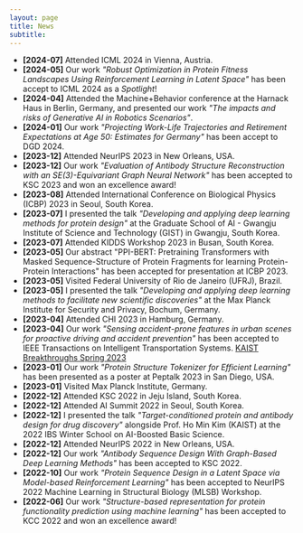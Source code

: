 ```yaml
---
layout: page
title: News
subtitle: 
---
```


* **[2024-07]** Attended ICML 2024 in Vienna, Austria.
* **[2024-05]** Our work *"Robust Optimization in Protein Fitness Landscapes Using Reinforcement Learning in Latent Space"* has been accept to ICML 2024 as a *Spotlight*!
* **[2024-04]** Attended the Machine+Behavior conference at the Harnack Haus in Berlin, Germany, and presented our work *"The impacts and risks of Generative AI in Robotics Scenarios"*.
* **[2024-01]** Our work *"Projecting Work-Life Trajectories and Retirement Expectations at Age 50: Estimates for Germany"* has been accept to DGD 2024.
* **[2023-12]** Attended NeurIPS 2023 in New Orleans, USA.
* **[2023-12]** Our work *"Evaluation of Antibody Structure Reconstruction with an SE(3)-Equivariant Graph Neural Network"* has been accepted to KSC 2023 and won an excellence award!
* **[2023-08]** Attended International Conference on Biological Physics (ICBP) 2023 in Seoul, South Korea.
* **[2023-07]** I presented the talk *"Developing and applying deep learning methods for protein design"* at the Graduate School of AI - Gwangju Institute of Science and Technology (GIST) in Gwangju, South Korea.
* **[2023-07]** Attended KIDDS Workshop 2023 in Busan, South Korea.
* **[2023-05]** Our abstract "PPI-BERT: Pretraining Transformers with Masked Sequence-Structure of Protein Fragments for learning Protein-Protein Interactions" has been accepted for presentation at ICBP 2023.
* **[2023-05]** Visited Federal University of Rio de Janeiro (UFRJ), Brazil.
* **[2023-05]** I presented the talk *"Developing and applying deep learning methods to facilitate new scientific discoveries"* at the Max Planck Institute for Security and Privacy, Bochum, Germany.
* **[2023-04]** Attended CHI 2023 in Hamburg, Germany.
* **[2023-04]** Our work *"Sensing accident-prone features in urban scenes for proactive driving and accident prevention"* has been accepted to IEEE Transactions on Intelligent Transportation Systems. [KAIST Breakthroughs Spring 2023](https://breakthroughs.kaist.ac.kr/?post_no=2268)
* **[2023-01]** Our work *"Protein Structure Tokenizer for Efficient Learning"* has been presented as a poster at Peptalk 2023 in San Diego, USA.
* **[2023-01]** Visited Max Planck Institute, Germany.
* **[2022-12]** Attended KSC 2022 in Jeju Island, South Korea.
* **[2022-12]** Attended AI Summit 2022 in Seoul, South Korea.
* **[2022-12]** I presented the talk *"Target-conditioned protein and antibody design for drug discovery"* alongside Prof. Ho Min Kim (KAIST) at the 2022 IBS Winter School on AI-Boosted Basic Science.
* **[2022-12]** Attended NeurIPS 2022 in New Orleans, USA.
* **[2022-12]** Our work *"Antibody Sequence Design With Graph-Based Deep Learning Methods"* has been accepted to KSC 2022.
* **[2022-10]** Our work *"Protein Sequence Design in a Latent Space via Model-based Reinforcement Learning"* has been accepted to NeurIPS 2022 Machine Learning in Structural Biology (MLSB) Workshop.
* **[2022-06]** Our work *"Structure-based representation for protein functionality prediction using machine learning"* has been accepted to KCC 2022 and won an excellence award!